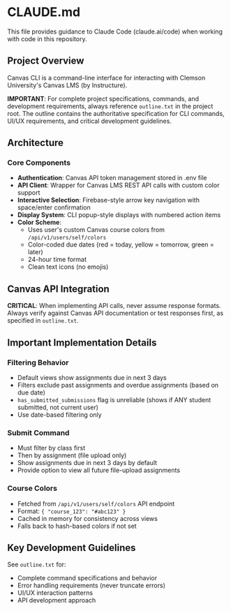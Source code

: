 # CLAUDE.md

This file provides guidance to Claude Code (claude.ai/code) when working with code in this repository.

## Project Overview

Canvas CLI is a command-line interface for interacting with Clemson University's Canvas LMS (by Instructure).

**IMPORTANT**: For complete project specifications, commands, and development requirements, always reference `outline.txt` in the project root. The outline contains the authoritative specification for CLI commands, UI/UX requirements, and critical development guidelines.

## Architecture

### Core Components

- **Authentication**: Canvas API token management stored in .env file
- **API Client**: Wrapper for Canvas LMS REST API calls with custom color support
- **Interactive Selection**: Firebase-style arrow key navigation with space/enter confirmation
- **Display System**: CLI popup-style displays with numbered action items
- **Color Scheme**:
  - Uses user's custom Canvas course colors from `/api/v1/users/self/colors`
  - Color-coded due dates (red = today, yellow = tomorrow, green = later)
  - 24-hour time format
  - Clean text icons (no emojis)

## Canvas API Integration

**CRITICAL**: When implementing API calls, never assume response formats. Always verify against Canvas API documentation or test responses first, as specified in `outline.txt`.

## Important Implementation Details

### Filtering Behavior
- Default views show assignments due in next 3 days
- Filters exclude past assignments and overdue assignments (based on due date)
- `has_submitted_submissions` flag is unreliable (shows if ANY student submitted, not current user)
- Use date-based filtering only

### Submit Command
- Must filter by class first
- Then by assignment (file upload only)
- Show assignments due in next 3 days by default
- Provide option to view all future file-upload assignments

### Course Colors
- Fetched from `/api/v1/users/self/colors` API endpoint
- Format: `{ "course_123": "#abc123" }`
- Cached in memory for consistency across views
- Falls back to hash-based colors if not set

## Key Development Guidelines

See `outline.txt` for:
- Complete command specifications and behavior
- Error handling requirements (never truncate errors)
- UI/UX interaction patterns
- API development approach
